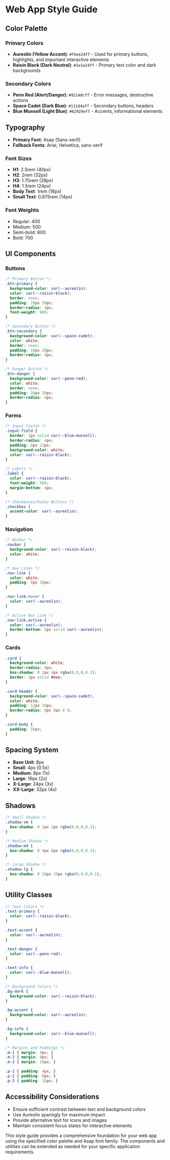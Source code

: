 # Web App Style Guide

## Color Palette

### Primary Colors
- **Aureolin (Yellow Accent)**: `#f6ee24ff` - Used for primary buttons, highlights, and important interactive elements
- **Raisin Black (Dark Neutral)**: `#1e1e24ff` - Primary text color and dark backgrounds

### Secondary Colors
- **Penn Red (Alert/Danger)**: `#92140cff` - Error messages, destructive actions
- **Space Cadet (Dark Blue)**: `#111d4aff` - Secondary buttons, headers
- **Blue Munsell (Light Blue)**: `#62929eff` - Accents, informational elements

## Typography
- **Primary Font**: Asap (Sans-serif)
- **Fallback Fonts**: Arial, Helvetica, sans-serif

### Font Sizes
- **H1**: 2.5rem (40px)
- **H2**: 2rem (32px)
- **H3**: 1.75rem (28px)
- **H4**: 1.5rem (24px)
- **Body Text**: 1rem (16px)
- **Small Text**: 0.875rem (14px)

### Font Weights
- Regular: 400
- Medium: 500
- Semi-bold: 600
- Bold: 700

## UI Components

### Buttons
```css
/* Primary Button */
.btn-primary {
  background-color: var(--aureolin);
  color: var(--raisin-black);
  border: none;
  padding: 10px 20px;
  border-radius: 4px;
  font-weight: 600;
}

/* Secondary Button */
.btn-secondary {
  background-color: var(--space-cadet);
  color: white;
  border: none;
  padding: 10px 20px;
  border-radius: 4px;
}

/* Danger Button */
.btn-danger {
  background-color: var(--penn-red);
  color: white;
  border: none;
  padding: 10px 20px;
  border-radius: 4px;
}
```

### Forms
```css
/* Input Fields */
.input-field {
  border: 1px solid var(--blue-munsell);
  border-radius: 4px;
  padding: 8px 12px;
  background-color: white;
  color: var(--raisin-black);
}

/* Labels */
.label {
  color: var(--raisin-black);
  font-weight: 500;
  margin-bottom: 4px;
}

/* Checkboxes/Radio Buttons */
.checkbox {
  accent-color: var(--aureolin);
}
```

### Navigation
```css
/* Navbar */
.navbar {
  background-color: var(--raisin-black);
  color: white;
}

/* Nav Links */
.nav-link {
  color: white;
  padding: 8px 16px;
}

.nav-link:hover {
  color: var(--aureolin);
}

/* Active Nav Link */
.nav-link.active {
  color: var(--aureolin);
  border-bottom: 2px solid var(--aureolin);
}
```

### Cards
```css
.card {
  background-color: white;
  border-radius: 8px;
  box-shadow: 0 2px 4px rgba(0,0,0,0.1);
  border: 1px solid #eee;
}

.card-header {
  background-color: var(--space-cadet);
  color: white;
  padding: 12px 16px;
  border-radius: 8px 8px 0 0;
}

.card-body {
  padding: 16px;
}
```

## Spacing System
- **Base Unit**: 8px
- **Small**: 4px (0.5x)
- **Medium**: 8px (1x)
- **Large**: 16px (2x)
- **X-Large**: 24px (3x)
- **XX-Large**: 32px (4x)

## Shadows
```css
/* Small Shadow */
.shadow-sm {
  box-shadow: 0 1px 2px rgba(0,0,0,0.1);
}

/* Medium Shadow */
.shadow-md {
  box-shadow: 0 4px 6px rgba(0,0,0,0.1);
}

/* Large Shadow */
.shadow-lg {
  box-shadow: 0 10px 15px rgba(0,0,0,0.1);
}
```

## Utility Classes
```css
/* Text Colors */
.text-primary {
  color: var(--raisin-black);
}

.text-accent {
  color: var(--aureolin);
}

.text-danger {
  color: var(--penn-red);
}

.text-info {
  color: var(--blue-munsell);
}

/* Background Colors */
.bg-dark {
  background-color: var(--raisin-black);
}

.bg-accent {
  background-color: var(--aureolin);
}

.bg-info {
  background-color: var(--blue-munsell);
}

/* Margins and Paddings */
.m-1 { margin: 4px; }
.m-2 { margin: 8px; }
.m-3 { margin: 16px; }

.p-1 { padding: 4px; }
.p-2 { padding: 8px; }
.p-3 { padding: 16px; }
```

## Accessibility Considerations
- Ensure sufficient contrast between text and background colors
- Use Aureolin sparingly for maximum impact
- Provide alternative text for icons and images
- Maintain consistent focus states for interactive elements

This style guide provides a comprehensive foundation for your web app using the specified color palette and Asap font family. The components and utilities can be extended as needed for your specific application requirements.